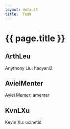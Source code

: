 ```yaml
---
layout: default
title:  Team
---
```


# {{ page.title }}


## ArthLeu
Anythony Liu: haoyanl2

## AvielMenter
Aviel Menter: amenter

## KvnLXu
Kevin Xu: ucinetid
